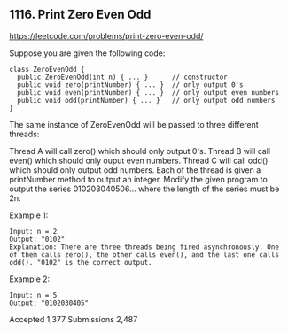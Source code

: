 ## 1116. Print Zero Even Odd

https://leetcode.com/problems/print-zero-even-odd/

Suppose you are given the following code:

``` python3
class ZeroEvenOdd {
  public ZeroEvenOdd(int n) { ... }      // constructor
  public void zero(printNumber) { ... }  // only output 0's
  public void even(printNumber) { ... }  // only output even numbers
  public void odd(printNumber) { ... }   // only output odd numbers
}
```
The same instance of ZeroEvenOdd will be passed to three different threads:

Thread A will call zero() which should only output 0's.
Thread B will call even() which should only ouput even numbers.
Thread C will call odd() which should only output odd numbers.
Each of the thread is given a printNumber method to output an integer. Modify the given program to output the series 010203040506... where the length of the series must be 2n.

 

Example 1:
```
Input: n = 2
Output: "0102"
Explanation: There are three threads being fired asynchronously. One of them calls zero(), the other calls even(), and the last one calls odd(). "0102" is the correct output.
```
Example 2:
```
Input: n = 5
Output: "0102030405"
````
Accepted
1,377
Submissions
2,487
